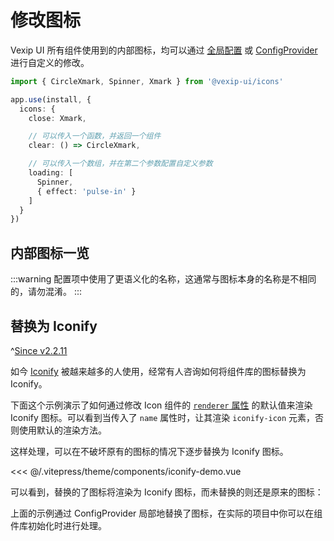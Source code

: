 # 修改图标

Vexip UI 所有组件使用到的内部图标，均可以通过 [全局配置](/zh-CN/guide/global-config#内置图标) 或 [ConfigProvider](/zh-CN/component/config-provider) 进行自定义的修改。

```ts
import { CircleXmark, Spinner, Xmark } from '@vexip-ui/icons'

app.use(install, {
  icons: {
    close: Xmark,

    // 可以传入一个函数，并返回一个组件
    clear: () => CircleXmark,

    // 可以传入一个数组，并在第二个参数配置自定义参数
    loading: [
      Spinner,
      { effect: 'pulse-in' }
    ]
  }
})
```

## 内部图标一览

:::warning
配置项中使用了更语义化的名称，这通常与图标本身的名称是不相同的，请勿混淆。
:::

<InternalIcons></InternalIcons>

## 替换为 Iconify

^[Since v2.2.11](!s)

如今 [Iconify](https://iconify.design/) 被越来越多的人使用，经常有人咨询如何将组件库的图标替换为 Iconify。

下面这个示例演示了如何通过修改 Icon 组件的 [`renderer` 属性](/zh-CN/component/icon#icon-属性) 的默认值来渲染 Iconify 图标。可以看到当传入了 `name` 属性时，让其渲染 `iconify-icon` 元素，否则使用默认的渲染方法。

这样处理，可以在不破坏原有的图标的情况下逐步替换为 Iconify 图标。

<<< @/.vitepress/theme/components/iconify-demo.vue

可以看到，替换的了图标将渲染为 Iconify 图标，而未替换的则还是原来的图标：

<IconifyDemo></IconifyDemo>

上面的示例通过 ConfigProvider 局部地替换了图标，在实际的项目中你可以在组件库初始化时进行处理。
